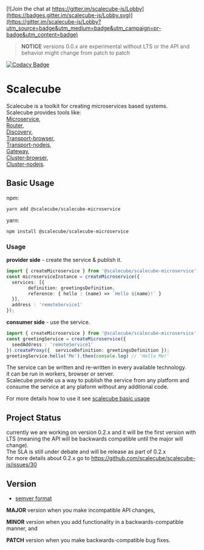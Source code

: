 [![Join the chat at https://gitter.im/scalecube-js/Lobby](https://badges.gitter.im/scalecube-js/Lobby.svg)](https://gitter.im/scalecube-js/Lobby?utm_source=badge&utm_medium=badge&utm_campaign=pr-badge&utm_content=badge)

> **NOTICE** versions 0.0.x are experimental without LTS or the API and behavior might change from patch to patch

[![Codacy Badge](https://api.codacy.com/project/badge/Grade/39bc4219854c4de09abf28a920a474ad)](https://www.codacy.com/app/ido/scalecube-js?utm_source=github.com&utm_medium=referral&utm_content=scalecube/scalecube-js&utm_campaign=Badge_Grade)

# Scalecube

Scalecube is a toolkit for creating microservices based systems.  
Scalecube provides tools like:  
[Microservice](packages/scalecube-microservice/README.md),  
[Router](<>),  
[Discovery](packages/scalecube-discovery/README.md),  
[Transport-browser](packages/transport-browser/README.md),   
[Transport-nodejs](packages/transport-nodejs/README.md),  
[Gateway](<>),  
[Cluster-browser](<packages/cluster-browser/README.md>),  
[Cluster-nodejs](<>).

## Basic Usage

npm:

```text
yarn add @scalecube/scalecube-microservice
```

yarn:

```text
npm install @scalecube/scalecube-microservice
```

### Usage

**provider side** - create the service & publish it.

```typescript
import { createMicroservice } from '@scalecube/scalecube-microservice';
const microserviceInstance = createMicroservice({
  services: [{
        definition: greetingsDefinition,
        reference: { hello : (name) => `Hello ${name}!` }
  }],
  address : 'remoteService1'
});
```

**consumer side** - use the service.

```typescript
import { createMicroservice } from '@scalecube/scalecube-microservice';
const greetingService = createMicroservice({
  seedAddress : 'remoteService1'
}).createProxy({  serviceDefinition: greetingsDefinition });
greetingService.hello('Me').then(console.log) // 'Hello Me!'
```

The service can be written and re-written in every available technology.  
it can be run in workers, browser or server.  
Scalecube provide us a way to publish the service from any platform and consume the service at any plaform without any additional code.

For more details how to use it see [scalecube basic usage](packages/scalecube-microservice/README.md)

## Project Status

currently we are working on version 0.2.x
and it will be the first version with LTS (meaning the API will be backwards compatible until the major will change).  
The SLA is still under debate and will be release as part of 0.2.x  
for more details about 0.2.x go to <https://github.com/scalecube/scalecube-js/issues/30>

## Version

-   [semver format](http://semver.org/)

**MAJOR** version when you make incompatible API changes,

**MINOR** version when you add functionality in a backwards-compatible manner, and

**PATCH** version when you make backwards-compatible bug fixes.

<!--

Working with microservices allow you:
- **Scale-up** 
  - Scale develop capacity as your team grow.
- **Technology agnostic**
  - Avoiding tight-coupling between service implementation and technology.
 
With Scalecube it is also possible to create monolith,
and change to microservice architecture when you are ready to scale.




## Problems microservice solves:

- Have you ever wanted to replace only part of your code as technology progress?
- Have you ever had to develop the same (or similar) logic multiple times?
- Have you ever had hard integration process between different teams?

#### Solve integration problem
Develop capacity scale as your team grows,

but the integration between features/ change requests/ etc.. become harder.

Scalecube approach for solving this problem:
- define API for a service.
- service must implement the given API.

After service is defined, it is possible for the service provider and the service consumer to work independently.

- once the service is production-ready the consumer doesn't need to have any integration phase. 

#### Solve technology block
Changing technology is never easy but almost always necessary.

It is common that js libraries developed/changed over time.

working with micro-services you will be able to replace/update small part of your code.

with Scalecube you will be able to take it one step further.

it will be possible to change the service between backEnd technology and frontEnd technology.
-->
